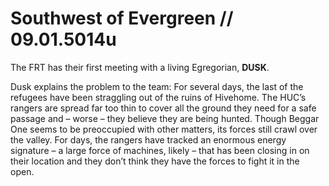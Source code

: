 # Southwest of Evergreen // 09.01.5014u

The FRT has their first meeting with a living Egregorian, **DUSK**.

Dusk explains the problem to the team: For several days, the last of the refugees have been straggling out of the ruins of Hivehome. The HUC’s rangers are spread far too thin to cover all the ground they need for a safe passage and – worse – they believe they are being hunted. Though Beggar One seems to be preoccupied with other matters, its forces still crawl over the valley. For days, the rangers have tracked an enormous energy signature – a large force of machines, likely – that has been closing in on their location and they don’t think they have the forces to fight it in the open.